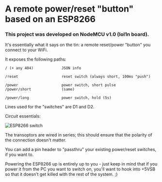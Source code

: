 
# A remote power/reset "button" based on an ESP8266
### This project was developed on NodeMCU v1.0 (lol1n board).


It's essentially what it says on the tin: a remote reset/power "button" you connect to your WiFi.

It exposes the following paths:

    / (+ any 404)             JSON info
    
    /reset                    reset switch (always short, 100ms "push")
    
    /power                    power switch, short pulse
    /power/short              (same)
    
    /power/long               power switch, hold (5s)

Lines used for the "switches" are D1 and D2.

Circuit essentials:

![ESP8266 switch](https://github.com/Kadigan/esp8266-remote-power-reset-switch/assets/16637976/61f10ace-5ef8-449d-afa2-13582a699e72)


The transoptors are wired in series; this should ensure that the polarity of the connection doesn't matter.

You can add a pin header to "passthru" your existing power/reset switches, if you want to.

Powering the ESP8266 up is entirely up to you - just keep in mind that if you power it from the PC you want to switch on, you'll want to hook into +5VSB so that it doesn't get killed with the rest of the system. ;)
